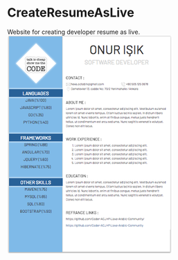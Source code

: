 # CreateResumeAsLive
Website for creating developer resume as live.
<img src="https://github.com/Coder-ACJHP/CreateResumeAsLive/blob/master/images/Screenshot.png">
